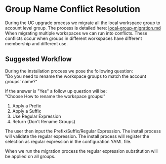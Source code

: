 # Group Name Conflict Resolution
During the UC upgrade process we migrate all the local workspace group to account level group.
The process is detailed here: [local-group-migration.md](local-group-migration.md)
<br/>
When migrating multiple workspaces we can run into conflicts. 
These conflicts occur when groups in different workspaces have different membership and different use.

## Suggested Workflow
During the installation process we pose the following question:
<br/>
"Do you need to rename the workspace groups to match the account groups' name?"


If the answer is "Yes" a follow up question will be:
<br/>
"Choose How to rename the workspace groups:"
1. Apply a Prefix
2. Apply a Suffix
3. Use Regular Expression
4. Return (Don't Rename Groups)

The user then input the Prefix/Suffix/Regular Expression.
The install process will validate the regular expression.
The install process will register the selection as regular expression in the configuration YAML file.

When we run the migration process the regular expression substitution will be applied on all groups.
